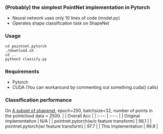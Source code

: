 ### (Probably) the simplest PointNet implementation in Pytorch
- Neural network uses only 10 lines of code (model.py)
- Operates shape classification task on ShapeNet

### Usage
```
cd pointnet.pytorch
./download.sh
cd ..
python3 classify.py
```

### Requirements
- Pytorch
- CUDA (You can workaround by commenting out something.cuda() calls)

### Classification performance
On [A subset of shapenet](http://web.stanford.edu/~ericyi/project_page/part_annotation/index.html), epoch=250, batchsize=32, number of points in the pointcloud data = 2500.
|  | Overall Acc |
| :---: | :---: |
| Original implementation | N/A |
| pointnet.pytorch(w/o feature transform) | 98.1 |
| pointnet.pytorch(w/ feature transform) | 97.7 |
| This Implementation | 99.8 |
